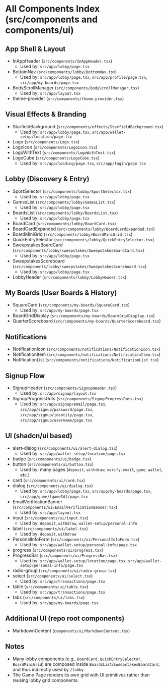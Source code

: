# All Components Index (src/components and components/ui)

## App Shell & Layout
- InAppHeader (`src/components/InAppHeader.tsx`)
  - Used by: `src/app/lobby/page.tsx`
- BottomNav (`src/components/lobby/BottomNav.tsx`)
  - Used by: `src/app/lobby/page.tsx`, `src/app/profile/page.tsx`, `src/app/my-boards/page.tsx`
- BodyScrollManager (`src/components/BodyScrollManager.tsx`)
  - Used by: `src/app/layout.tsx`
- theme-provider (`src/components/theme-provider.tsx`)

## Visual Effects & Branding
- StarfieldBackground (`src/components/effects/StarfieldBackground.tsx`)
  - Used by: `src/app/lobby/page.tsx`, `src/app/wallet-setup/location/page.tsx`
- Logo (`src/components/Logo.tsx`)
- LogoIcon (`src/components/LogoIcon.tsx`)
- LogoWithText (`src/components/LogoWithText.tsx`)
- LogoCube (`src/components/LogoCube.tsx`)
  - Used by: `src/app/loading/page.tsx`, `src/app/login/page.tsx`

## Lobby (Discovery & Entry)
- SportSelector (`src/components/lobby/SportSelector.tsx`)
  - Used by: `src/app/lobby/page.tsx`
- GamesList (`src/components/lobby/GamesList.tsx`)
  - Used by: `src/app/lobby/page.tsx`
- BoardsList (`src/components/lobby/BoardsList.tsx`)
  - Used by: `src/app/lobby/page.tsx`
- BoardCard (`src/components/lobby/BoardCard.tsx`)
- BoardCardExpanded (`src/components/lobby/BoardCardExpanded.tsx`)
- BoardMiniGrid (`src/components/lobby/BoardMiniGrid.tsx`)
- QuickEntrySelector (`src/components/lobby/QuickEntrySelector.tsx`)
- SweepstakesBoardCard (`src/components/lobby/sweepstakes/SweepstakesBoardCard.tsx`)
  - Used by: `src/app/lobby/page.tsx`
- SweepstakesScoreboard (`src/components/lobby/sweepstakes/SweepstakesScoreboard.tsx`)
  - Used by: `src/app/lobby/page.tsx`
- LobbyHeader (`src/components/lobby/LobbyHeader.tsx`)

## My Boards (User Boards & History)
- SquareCard (`src/components/my-boards/SquareCard.tsx`)
  - Used by: `src/app/my-boards/page.tsx`
- BoardGridDisplay (`src/components/my-boards/BoardGridDisplay.tsx`)
- QuarterScoreboard (`src/components/my-boards/QuarterScoreboard.tsx`)

## Notifications
- NotificationIcon (`src/components/notifications/NotificationIcon.tsx`)
- NotificationItem (`src/components/notifications/NotificationItem.tsx`)
- NotificationList (`src/components/notifications/NotificationList.tsx`)

## Signup Flow
- SignupHeader (`src/components/SignupHeader.tsx`)
  - Used by: `src/app/signup/layout.tsx`
- SignupProgressDots (`src/components/SignupProgressDots.tsx`)
  - Used by: `src/app/signup/email/page.tsx`, `src/app/signup/password/page.tsx`, `src/app/signup/identity/page.tsx`, `src/app/signup/username/page.tsx`

## UI (shadcn/ui based)
- alert-dialog (`src/components/ui/alert-dialog.tsx`)
  - Used by: `src/app/wallet-setup/location/page.tsx`
- badge (`src/components/ui/badge.tsx`)
- button (`src/components/ui/button.tsx`)
  - Used by: many pages (`deposit`, `withdraw`, `verify-email`, `game`, `wallet`, etc.)
- card (`src/components/ui/card.tsx`)
- dialog (`src/components/ui/dialog.tsx`)
  - Used by: `src/app/lobby/page.tsx`, `src/app/my-boards/page.tsx`, `src/app/game/[gameId]/page.tsx`
- EmailVerificationBanner (`src/components/ui/EmailVerificationBanner.tsx`)
  - Used by: `src/app/layout.tsx`
- input (`src/components/ui/input.tsx`)
  - Used by: `deposit`, `withdraw`, `wallet-setup/personal-info`
- label (`src/components/ui/label.tsx`)
  - Used by: `deposit`, `withdraw`
- PersonalInfoForm (`src/components/ui/PersonalInfoForm.tsx`)
  - Used by: `src/app/wallet-setup/personal-info/page.tsx`
- progress (`src/components/ui/progress.tsx`)
- ProgressBar (`src/components/ui/ProgressBar.tsx`)
  - Used by: `src/app/wallet-setup/location/page.tsx`, `src/app/wallet-setup/personal-info/page.tsx`
- radio-group (`src/components/ui/radio-group.tsx`)
- select (`src/components/ui/select.tsx`)
  - Used by: `src/app/transactions/page.tsx`
- table (`src/components/ui/table.tsx`)
  - Used by: `src/app/transactions/page.tsx`
- tabs (`src/components/ui/tabs.tsx`)
  - Used by: `src/app/my-boards/page.tsx`

## Additional UI (repo root components)
- MarkdownContent (`components/ui/MarkdownContent.tsx`)

## Notes
- Many lobby components (e.g., `BoardCard`, `QuickEntrySelector`, `BoardMiniGrid`) are composed inside `BoardsList`/`SweepstakesBoardCard`, and thus indirectly used by `/lobby`.
- The Game Page renders its own grid with UI primitives rather than reusing lobby grid components. 